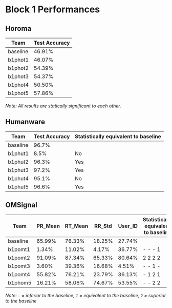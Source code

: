 # Block 1 Performances
## Horoma
Team | Test Accuracy
--- | ---
baseline | 46.91%
b1phot1 | 46.07%
b1phot2 | 54.39%
b1phot3 | 54.37%
b1phot4 | 50.50%
b1phot5 | 57.86%

_Note: All results are statically significant to each other._


## Humanware
Team | Test Accuracy | Statistically equivalent to baseline
--- | --- | ---
baseline | 96.7% |
b1phut1 | 8.5% | No
b1phut2 | 96.3% | Yes
b1phut3 | 97.2% | Yes
b1phut4 | 95.1% | No
b1phut5 | 96.6% | Yes


## OMSignal
Team | PR_Mean | RT_Mean | RR_Std | User_ID | Statistically equivalent to baseline
--- | --- | --- | --- | --- | ---
baseline | 65.99% | 76.33% | 18.25% | 27.74% |
b1pomt1 | 1.34% |11.02% | 4.17% | 36.77% | - - - 1
b1pomt2 | 91.09% |87.34% | 65.33% | 80.64% | 2 2 2 2
b1pomt3 | 3.60% |39.36% | 16.68% | 4.51%|- - 1 -
b1pomt4 | 55.82% | 76.21% | 23.79% | 36.13% | - 1 2 1
b1phom5 | 16.21% | 58.06% | 74.67% | 53.55% | - - 2 2

_Note: `-` = inferior to the baseline, `1` = equivalent to the baseline, `2` = superior to the baseline_
